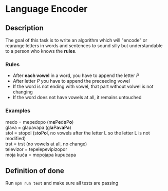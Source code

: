 # Language Encoder

## Description
The goal of this task is to write an algorithm which will "encode" or rearange letters in words and sentences to sound silly but understandable to a person who knows the **rules**.

### Rules
* After **each vowel** in a word, you have to append the letter *P*
* After letter *P* you have to append the preceeding vowel
* If the word is not ending with vowel, that part without volwel is not changing
* If the word does not have vowels at all, it remains untouched

### Examples
medo = mepedopo (m**e**P**e**d**o**P**o**)\
glava = glapavapa (gl**a**P**a**v**a**P**a**)\
stol = stopol (st**o**P**o**l, no vowels after the letter L so the letter L is not modified)\
trst = trst (no vowels at all, no change)\
televizor = tepelepevipizopor\
moja kuća = mopojapa kupućapa

## Definition of done
Run `npm run test` and make sure all tests are passing
